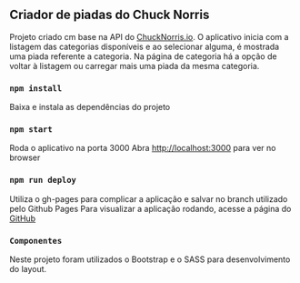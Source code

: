## Criador de piadas do Chuck Norris

Projeto criado cm base na API do [ChuckNorris.io](https://api.chucknorris.io/).
O aplicativo inicia com a listagem das categorias disponíveis e ao selecionar alguma, é mostrada uma piada referente a categoria. Na página de categoria há a opção de voltar à listagem ou carregar mais uma piada da mesma categoria.

###  `npm install`
Baixa e instala as dependências do projeto

### `npm start`
Roda o aplicativo na porta 3000
Abra [http://localhost:3000](http://localhost:3000) para ver no browser

### `npm run deploy`
Utiliza o gh-pages para complicar a aplicação e salvar no branch utilizado pelo Github Pages
Para visualizar a aplicação rodando, acesse a página do [GitHub](http://raimedeiros.github.io/joker-norris)

###  `Componentes`
Neste projeto foram utilizados o Bootstrap e o SASS para desenvolvimento do layout.
